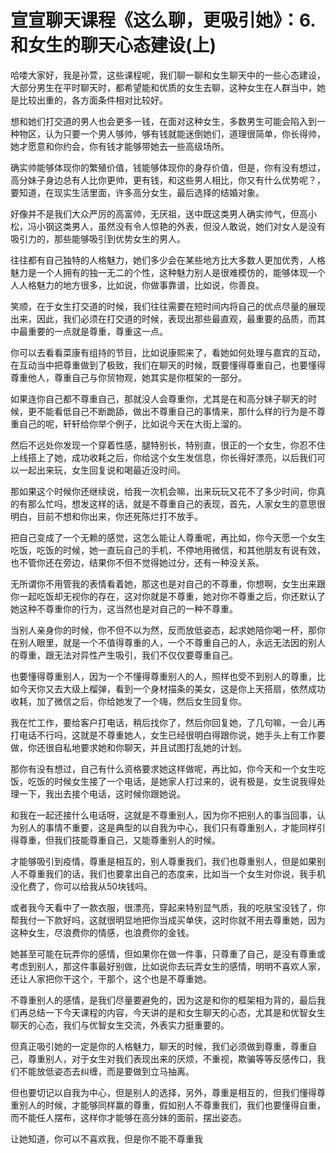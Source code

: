 # 宣宣聊天课程《这么聊，更吸引她》：6.和女生的聊天心态建设(上)

哈喽大家好，我是孙萱，这些课程呢，我们聊一聊和女生聊天中的一些心态建设，大部分男生在平时聊天时，都希望能和优质的女生去聊，这种女生在人群当中，她是比较出重的，各方面条件相对比较好。

想和她们打交道的男人也会更多一钱，在面对这种女生，多数男生可能会陷入到一种物区，认为只要一个男人够帅，够有钱就能迷倒她们，道理很简单，你长得帅，她才愿意和你约会，你有钱才能够带她去一些高级场所。

确实帅能够体现你的繁殖价值，钱能够体现你的身存价值，但是，你有没有想过，高分妹子身边总有人比你更帅，更有钱，和这些男人相比，你又有什么优势呢？，要知道，在现实生活里面，许多高分女生，最后选择的结婚对象。

好像并不是我们大众严厉的高富帅，无厌祖，送中既这类男人确实帅气，但高小松，冯小钢这类男人，虽然没有令人惊艳的外表，但没人敢说，她们对女人是没有吸引力的，那些能够吸引到优势女生的男人。

往往都有自己独特的人格魅力，她们多少会在某些地方比大多数人更加优秀，人格魅力是一个人拥有的独一无二的个性，这种魅力别人是很难模仿的，能够体现一个人人格魅力的地方很多，比如说，你做事靠谱，比如说，你善良。

笑顺，在于女生打交道的时候，我们往往需要在短时间内将自己的优点尽量的展现出来，因此，我们必须在打交道的时候，表现出那些最直观，最重要的品质，而其中最重要的一点就是尊重，尊重这一点。

你可以去看看菜康有组持的节目，比如说康熙来了，看她如何处理与嘉宾的互动，在互动当中把尊重做到了极致，我们在聊天的时候，既要懂得尊重自己，也要懂得尊重他人，尊重自己与你贸物观，她其实是你框架的一部分。

如果连你自己都不尊重自己，那就没人会尊重你，尤其是在和高分妹子聊天的时候，更不能看低自己不断跪舔，做出不尊重自己的事情来，那什么样的行为是不尊重自己的呢，轩轩给你举个例子，比如说今天在大街上溜的。

然后不远处你发现一个穿着性感，腿特别长，特别直，很正的一个女生，你忍不住上线搭上了她，成功收耗之后，你给这个女生发信息，你长得好漂亮，以后我们可以一起出来玩，女生回复说和喝最近没时间。

那如果这个时候你还继续说，给我一次机会嘛，出来玩玩又花不了多少时间，你真的有那么忙吗，想发这样的话，就是不尊重自己的表现，首先，人家女生的意思很明白，目前不想和你出来，你还死陈烂打不放手。

把自己变成了一个无赖的感觉，这怎么能让人尊重呢，再比如，你今天愿一个女生吃饭，吃饭的时候，她一直玩自己的手机，不停地用微信，和其他朋友有说有效，也不管你还在旁边，结果你不但不觉得她过分，还有一种没关系。

无所谓你不用管我的表情看着她，那这也是对自己的不尊重，你想啊，女生出来跟你一起吃饭却无视你的存在，这对你就是不尊重，她对你不尊重之后，你还默认了她这种不尊重你的行为，这当然也是对自己的一种不尊重。

当别人亲身你的时候，你不但不以为然，反而放低姿态，起求她陪你喝一杯，那你在别人眼里，就是一个不值得尊重的人，一个不尊重自己的人，永远无法因的别人的尊重，跟无法对异性产生吸引，我们不仅仅要尊重自己。

也要懂得尊重别人，因为一个不懂得尊重别人的人，照样也受不到别人的尊重，比如今天你又去大级上榴弹，看到一个身材描条的美女，这是你上天搭扇，依然成功收耗，加了微信之后，你给她发了一个嗨，然后女生回复你。

我在忙工作，要给客户打电话，稍后找你了，然后你回复她，了几句嘛，一会儿再打电话不行吗，这就是不尊重她人，女生已经很明白得跟你说，她手头上有工作要做，你还很自私地要求她和你聊天，并且试图打乱她的计划。

那你有没有想过，自己有什么资格要求她这样做呢，再比如，你今天和一个女生吃饭，吃饭的时候女生接了一个电话，是她家人打过来的，说有极是，女生说我得处理一下，我出去接个电话，这时候你跟她说。

和我在一起还接什么电话呀，这就是不尊重别人，因为你不把别人的事当回事，认为别人的事情不重要，这是典型的以自我为中心，我们只有尊重别人，才能同样引得尊重，但我们技能尊重自己，又能尊重别人的时候。

才能够吸引到疫情，尊重是相互的，别人尊重我们，我们也尊重别人，但是如果别人不尊重我们的话，我们也要拿出自己的态度来，比如当一个女生对你说，我手机没化费了，你可以给我从50块钱吗。

或者我今天看中了一款衣服，很漂亮，穿起来特别显气质，我的吃肤宝没钱了，你帮我付一下款好吗，这就很明显地把你当成买单侠，这时你就不用去尊重她，因为这种女生，尽浪费你的情感，也浪费你的金钱。

她甚至可能在玩弄你的感情，但如果你在做一件事，只尊重了自己，是没有尊重或考虑到别人，那这件事最好别做，比如说你去玩弄女生的感情，明明不喜欢人家，还让人家把你干这个，干那个，这个也是不尊重她。

不尊重别人的感情，是我们尽量要避免的，因为这是和你的框架相为背的，最后我们再总结一下今天课程的内容，今天讲的是和女生聊天的心态，尤其是和优智女生聊天的心态，我们与优智女生交流，外表实力挺重要的。

但真正吸引她的一定是你的人格魅力，聊天的时候，我们必须做到尊重，尊重自己，尊重别人，对于女生对我们表现出来的厌烦，不重视，欺骗等等反感传口，我们不能放低姿态去纠缠，而是要做到立马抽离。

但也要切记以自我为中心，但是别人的选择，另外，尊重是相互的，但我们懂得尊重别人的时候，才能够同样赢的尊重，假如别人不尊重我们，我们也要懂得自重，而不能任人摆布，这样你才能够在高分妹的面前，摆出姿态。

让她知道，你可以不喜欢我，但是你不能不尊重我